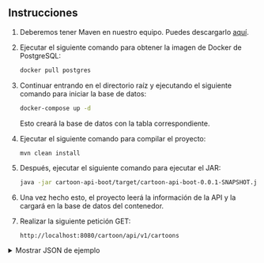 ## Instrucciones

1. Deberemos tener Maven en nuestro equipo. Puedes descargarlo [aquí](https://maven.apache.org/download.cgi).

2. Ejecutar el siguiente comando para obtener la imagen de Docker de PostgreSQL:

    ```bash
    docker pull postgres
    ```

3. Continuar entrando en el directorio raíz y ejecutando el siguiente comando para iniciar la base de datos:

    ```bash
    docker-compose up -d
    ```

   Esto creará la base de datos con la tabla correspondiente.

4. Ejecutar el siguiente comando para compilar el proyecto:

    ```bash
    mvn clean install
    ```

5. Después, ejecutar el siguiente comando para ejecutar el JAR:

    ```bash
    java -jar cartoon-api-boot/target/cartoon-api-boot-0.0.1-SNAPSHOT.jar
    ```

6. Una vez hecho esto, el proyecto leerá la información de la API y la cargará en la base de datos del contenedor.

7. Realizar la siguiente petición GET:

    ```
    http://localhost:8080/cartoon/api/v1/cartoons
    ```

<details>
  <summary>Mostrar JSON de ejemplo</summary>

  ```json
  [
    {
      "name": "Rick Sanchez",
      "status": "Alive"
    },
    {
      "name": "Morty Smith",
      "status": "Alive"
    },
    {
      "name": "Summer Smith",
      "status": "Alive"
    },
    {
      "name": "Beth Smith",
      "status": "Alive"
    },
    {
      "name": "Jerry Smith",
      "status": "Alive"
    },
    {
      "name": "Beta-Seven",
      "status": "Alive"
    },
    {
      "name": "Blim Blam",
      "status": "Alive"
    },
    {
      "name": "Daron Jefferson",
      "status": "Alive"
    },
    {
      "name": "Karen Entity",
      "status": "Alive"
    },
    {
      "name": "Mrs. Sanchez",
      "status": "unknown"
    },
    {
      "name": "Ron Benson",
      "status": "Alive"
    },
    {
      "name": "Steven Phillips",
      "status": "Alive"
    },
    {
      "name": "Todd Crystal",
      "status": "Alive"
    },
    {
      "name": "Unity",
      "status": "Alive"
    }
  ]
</details>